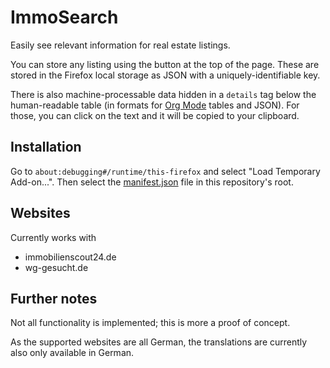 # ImmoSearch

Easily see relevant information for real estate listings.

You can store any listing using the button at the top of the page.
These are stored in the Firefox local storage as JSON with a
uniquely-identifiable key.

There is also machine-processable data hidden in a `details` tag below
the human-readable table (in formats for [Org
Mode](https://orgmode.org) tables and JSON). For those, you can click
on the text and it will be copied to your clipboard.

## Installation

Go to `about:debugging#/runtime/this-firefox` and select "Load
Temporary Add-on...". Then select the [manifest.json](./manifest.json)
file in this repository's root.

## Websites

Currently works with
- immobilienscout24.de
- wg-gesucht.de

## Further notes

Not all functionality is implemented; this is more a proof of concept.

As the supported websites are all German, the translations are
currently also only available in German.
